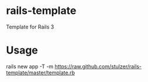 rails-template
==============

Template for Rails 3

Usage
==============

rails new app -T -m https://raw.github.com/stulzer/rails-template/master/template.rb
